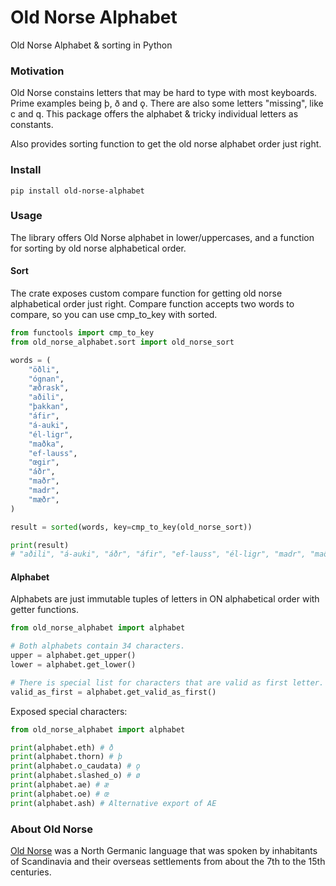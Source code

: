 # Old Norse Alphabet

Old Norse Alphabet & sorting in Python

### Motivation

Old Norse constains letters that may be hard to type with most keyboards. Prime examples being þ, ð and ǫ. There are also some letters "missing", like c and q. This package offers the alphabet & tricky individual letters as constants.

Also provides sorting function to get the old norse alphabet order just right.

### Install

`pip install old-norse-alphabet`


### Usage

The library offers Old Norse alphabet in lower/uppercases, and a function for sorting by old norse alphabetical order.


#### Sort

The crate exposes custom compare function for getting old norse alphabetical order just right. Compare function accepts two words to compare, so you can use cmp_to_key with sorted. 

```python
from functools import cmp_to_key
from old_norse_alphabet.sort import old_norse_sort

words = (
    "öðli",
    "ógnan",
    "æðrask",
    "aðili",
    "þakkan",
    "áfir",
    "á-auki",
    "él-ligr",
    "maðka",
    "ef-lauss",
    "œgir",
    "áðr",
    "maðr",
    "madr",
    "mæðr",
)

result = sorted(words, key=cmp_to_key(old_norse_sort))

print(result)
# "aðili", "á-auki", "áðr", "áfir", "ef-lauss", "él-ligr", "madr", "maðka", "maðr", "mæðr", "ógnan", "þakkan", "æðrask", "œgir", "öðli",

```

#### Alphabet

Alphabets are just immutable tuples of letters in ON alphabetical order with getter functions.

```python
from old_norse_alphabet import alphabet

# Both alphabets contain 34 characters.
upper = alphabet.get_upper() 
lower = alphabet.get_lower()

# There is special list for characters that are valid as first letter.
valid_as_first = alphabet.get_valid_as_first()

```

Exposed special characters:

```python
from old_norse_alphabet import alphabet

print(alphabet.eth) # ð
print(alphabet.thorn) # þ
print(alphabet.o_caudata) # ǫ
print(alphabet.slashed_o) # ø
print(alphabet.ae) # æ
print(alphabet.oe) # œ
print(alphabet.ash) # Alternative export of AE

```

### About Old Norse

[Old Norse](https://en.wikipedia.org/wiki/Old_Norse) was a North Germanic language that was spoken by inhabitants of Scandinavia and their overseas settlements from about the 7th to the 15th centuries.
